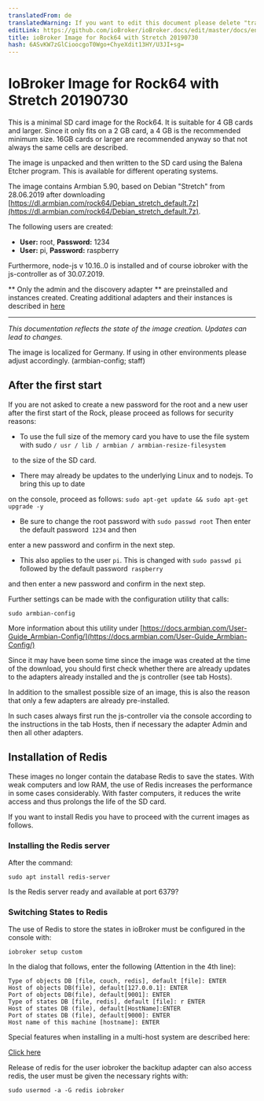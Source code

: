 ```yaml
---
translatedFrom: de
translatedWarning: If you want to edit this document please delete "translatedFrom" field, elsewise this document will be translated automatically again
editLink: https://github.com/ioBroker/ioBroker.docs/edit/master/docs/en/downloads/ioBroker_Image_Rock64_20190209_stretch.md
title: ioBroker Image for Rock64 with Stretch 20190730
hash: 6ASvKW7zGlCioocgoT0Wgo+ChyeXdit13HY/U3JI+sg=
---
```

# IoBroker Image for Rock64 with Stretch 20190730
This is a minimal SD card image for the Rock64. It is suitable for 4 GB cards and larger. Since it only fits on a 2 GB card, a 4 GB is the recommended minimum size. 16GB cards or larger are recommended anyway so that not always the same cells are described.

The image is unpacked and then written to the SD card using the Balena Etcher program.
This is available for different operating systems.

The image contains Armbian 5.90, based on Debian "Stretch" from 28.06.2019 after downloading [https://dl.armbian.com/rock64/Debian_stretch_default.7z](https://dl.armbian.com/rock64/Debian_stretch_default.7z).

The following users are created:

- **User:** root, **Password:** 1234
- **User:** pi, **Password:** raspberry

Furthermore, node-js v 10.16..0 is installed and of course iobroker with the js-controller as of 30.07.2019.

** Only the admin and the discovery adapter ** are preinstalled and instances created.
Creating additional adapters and their instances is described in [here](/tutorial/adapter.md)

-----------------

*This documentation reflects the state of the image creation. Updates can lead to changes.*

The image is localized for Germany. If using in other environments please adjust accordingly. (armbian-config; staff)

## After the first start
If you are not asked to create a new password for the root and a new user after the first start of the Rock, please proceed as follows for security reasons:

- To use the full size of the memory card you have to use the file system with sudo `/ usr / lib / armbian / armbian-resize-filesystem`

  to the size of the SD card.

- There may already be updates to the underlying Linux and to nodejs. To bring this up to date

on the console, proceed as follows: `sudo apt-get update && sudo apt-get upgrade -y`

- Be sure to change the root password with `sudo passwd root` Then enter the default password` 1234` and then

enter a new password and confirm in the next step.

- This also applies to the user `pi`. This is changed with `sudo passwd pi` followed by the default password` raspberry`

and then enter a new password and confirm in the next step.

Further settings can be made with the configuration utility that calls:

`sudo armbian-config`

More information about this utility under [https://docs.armbian.com/User-Guide_Armbian-Config/](https://docs.armbian.com/User-Guide_Armbian-Config/)

Since it may have been some time since the image was created at the time of the download, you should first check whether there are already updates to the adapters already installed and the js controller (see tab Hosts).

In addition to the smallest possible size of an image, this is also the reason that only a few adapters are already pre-installed.

In such cases always first run the js-controller via the console according to the instructions in the tab Hosts, then if necessary the adapter Admin and then all other adapters.

## Installation of Redis
These images no longer contain the database Redis to save the states. With weak computers and low RAM, the use of Redis increases the performance in some cases considerably. With faster computers, it reduces the write access and thus prolongs the life of the SD card.

If you want to install Redis you have to proceed with the current images as follows.

### Installing the Redis server
After the command:

`sudo apt install redis-server`

Is the Redis server ready and available at port 6379?

### Switching States to Redis
The use of Redis to store the states in ioBroker must be configured in the console with:

`iobroker setup custom`

In the dialog that follows, enter the following (Attention in the 4th line):

```
Type of objects DB [file, couch, redis], default [file]: ENTER
Host of objects DB(file), default[127.0.0.1]: ENTER
Port of objects DB(file), default[9001]: ENTER
Type of states DB [file, redis], default [file]: r ENTER
Host of states DB (file), default[HostName]:ENTER
Port of states DB (file), default[9000]: ENTER
Host name of this machine [hostname]: ENTER
```

Special features when installing in a multi-host system are described here:

[Click here](config/multihost.md)

Release of redis for the user iobroker the backitup adapter can also access redis, the user must be given the necessary rights with:

`sudo usermod -a -G redis iobroker`